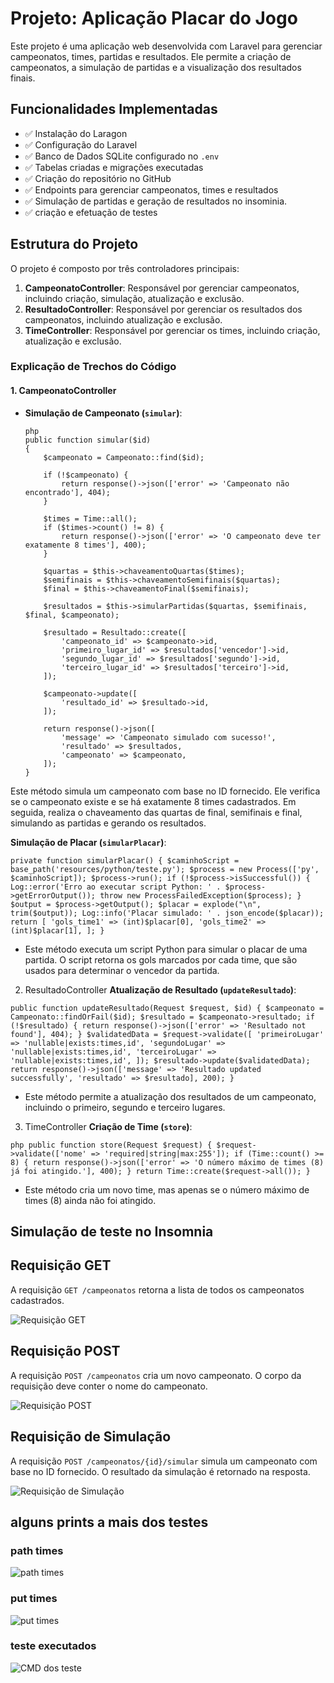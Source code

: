 # Projeto: Aplicação Placar do Jogo

Este projeto é uma aplicação web desenvolvida com Laravel para gerenciar campeonatos, times, partidas e resultados. Ele permite a criação de campeonatos, a simulação de partidas e a visualização dos resultados finais.

## Funcionalidades Implementadas

- ✅ Instalação do Laragon
- ✅ Configuração do Laravel
- ✅ Banco de Dados SQLite configurado no `.env`
- ✅ Tabelas criadas e migrações executadas
- ✅ Criação do repositório no GitHub
- ✅ Endpoints para gerenciar campeonatos, times e resultados
- ✅ Simulação de partidas e geração de resultados no insominia.
- ✅ criação e efetuação de testes
## Estrutura do Projeto

O projeto é composto por três controladores principais:

1. **CampeonatoController**: Responsável por gerenciar campeonatos, incluindo criação, simulação, atualização e exclusão.
2. **ResultadoController**: Responsável por gerenciar os resultados dos campeonatos, incluindo atualização e exclusão.
3. **TimeController**: Responsável por gerenciar os times, incluindo criação, atualização e exclusão.

### Explicação de Trechos do Código

#### 1. **CampeonatoController**


- **Simulação de Campeonato (`simular`)**:
  ```
  php
  public function simular($id)
  {
      $campeonato = Campeonato::find($id);
  
      if (!$campeonato) {
          return response()->json(['error' => 'Campeonato não encontrado'], 404);
      }
  
      $times = Time::all();
      if ($times->count() != 8) {
          return response()->json(['error' => 'O campeonato deve ter exatamente 8 times'], 400);
      }
  
      $quartas = $this->chaveamentoQuartas($times);
      $semifinais = $this->chaveamentoSemifinais($quartas);
      $final = $this->chaveamentoFinal($semifinais);
  
      $resultados = $this->simularPartidas($quartas, $semifinais, $final, $campeonato);
  
      $resultado = Resultado::create([
          'campeonato_id' => $campeonato->id,
          'primeiro_lugar_id' => $resultados['vencedor']->id,
          'segundo_lugar_id' => $resultados['segundo']->id,
          'terceiro_lugar_id' => $resultados['terceiro']->id,
      ]);
  
      $campeonato->update([
          'resultado_id' => $resultado->id,
      ]);

      return response()->json([
          'message' => 'Campeonato simulado com sucesso!',
          'resultado' => $resultados,
          'campeonato' => $campeonato,
      ]);
  }
Este método simula um campeonato com base no ID fornecido. Ele verifica se o campeonato existe e se há exatamente 8 times cadastrados. Em seguida, realiza o chaveamento das quartas de final, semifinais e final, simulando as partidas e gerando os resultados.


**Simulação de Placar (`simularPlacar`)**: 
```
private function simularPlacar() { $caminhoScript = base_path('resources/python/teste.py'); $process = new Process(['py', $caminhoScript]); $process->run(); if (!$process->isSuccessful()) { Log::error('Erro ao executar script Python: ' . $process->getErrorOutput()); throw new ProcessFailedException($process); } $output = $process->getOutput(); $placar = explode("\n", trim($output)); Log::info('Placar simulado: ' . json_encode($placar)); return [ 'gols_time1' => (int)$placar[0], 'gols_time2' => (int)$placar[1], ]; } 
``` 
- Este método executa um script Python para simular o placar de uma partida. O script retorna os gols marcados por cada time, que são usados para determinar o vencedor da partida. 

2. ResultadoController
**Atualização de Resultado (`updateResultado`)**:

 ```
 public function updateResultado(Request $request, $id) { $campeonato = Campeonato::findOrFail($id); $resultado = $campeonato->resultado; if (!$resultado) { return response()->json(['error' => 'Resultado not found'], 404); } $validatedData = $request->validate([ 'primeiroLugar' => 'nullable|exists:times,id', 'segundoLugar' => 'nullable|exists:times,id', 'terceiroLugar' => 'nullable|exists:times,id', ]); $resultado->update($validatedData); return response()->json(['message' => 'Resultado updated successfully', 'resultado' => $resultado], 200); } 

```
- Este método permite a atualização dos resultados de um campeonato, incluindo o primeiro, segundo e terceiro lugares.

3. TimeController
**Criação de Time (`store`)**: 
```
php public function store(Request $request) { $request->validate(['nome' => 'required|string|max:255']); if (Time::count() >= 8) { return response()->json(['error' => 'O número máximo de times (8) já foi atingido.'], 400); } return Time::create($request->all()); } 
``` 
- Este método cria um novo time, mas apenas se o número máximo de times (8) ainda não foi atingido. 


## Simulação de teste  no Insomnia

## Requisição GET

A requisição `GET /campeonatos` retorna a lista de todos os campeonatos cadastrados.

![Requisição GET](./imgs/e82b8b31-8442-4f9f-93ec-ef39f7496b7c.jpg)

## Requisição POST

A requisição `POST /campeonatos` cria um novo campeonato. O corpo da requisição deve conter o nome do campeonato.

![Requisição POST](./imgs/d0bf02a2-8830-469f-b882-64bb9a412db1.jpg)

## Requisição de Simulação

A requisição `POST /campeonatos/{id}/simular` simula um campeonato com base no ID fornecido. O resultado da simulação é retornado na resposta.

![Requisição de Simulação](./imgs/750b226e-5fd5-4592-bcfe-d0319c393232.jpg)

## alguns prints a mais dos testes

### path times
![path times](./imgs/50f783cc-1a3f-4e4c-a859-7cddd8c6025b.jpg)

### put times
![put times](./imgs/50f783cc-1a3f-4e4c-a859-7cddd8c6025b.jpg)


### teste executados
![CMD dos teste](./imgs/1bf8c604-4046-4121-9db5-490e12b546e7.jpg)
